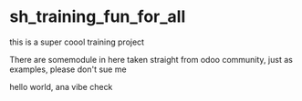 # sh_training_fun_for_all
this is a super coool training project 

There are somemodule in here taken straight from odoo community, just as examples, please don't sue me

hello world, ana vibe check

